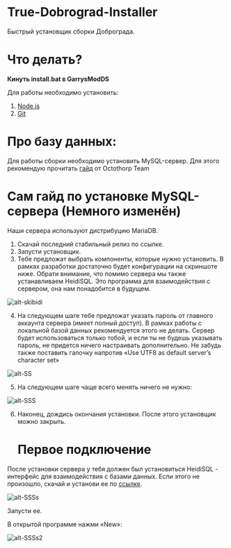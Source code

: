 # True-Dobrograd-Installer
 Быстрый установщик сборки Доброграда.
 
# Что делать?

**Кинуть install.bat в GarrysModDS**

Для работы необходимо установить:

1. [Node.js](https://learn.microsoft.com/ru-ru/windows/dev-environment/javascript/nodejs-on-windows)
2. [Git](https://github.com/git-for-windows/git/releases/download/v2.45.0.windows.1/Git-2.45.0-64-bit.exe)

# Про базу данных:

Для работы сборки необходимо установить MySQL-сервер.
Для этого рекомендую прочитать [гайд](https://wiki.octothorp.team/ru/code/mysql) от Octothorp Team

# Сам гайд по установке MySQL-сервера (Немного изменён)

Наши сервера используют дистрибуцию MariaDB.

1. Скачай последний стабильный релиз по ссылке.
2. Запусти установщик.
3. Тебе предложат выбрать компоненты, которые нужно установить. В рамках разработки достаточно будет конфигурации на скриншоте ниже. Обрати внимание, что помимо сервера мы также устанавливаем HeidiSQL. Это программа для взаимодействия с сервером, она нам понадобится в будущем.

![alt-skibidi](https://i.imgur.com/yN64ieC.png "MariaDB")

4. На следующем шаге тебе предложат указать пароль от главного аккаунта сервера (имеет полный доступ). В рамках работы с локальной базой данных рекомендуется этого не делать. Сервер будет использоваться только тобой, и если ты не будешь указывать пароль, не придется ничего настраивать дополнительно. Не забудь также поставить галочку напротив «Use UTF8 as default server’s character set»

![alt-SS](https://i.imgur.com/0GJAk0P.png "MariaDB")

5. На следующем шаге чаще всего менять ничего не нужно:

![alt-SSS](https://i.imgur.com/DbUFw2v.png "MariaDB")

6. Наконец, дождись окончания установки. После этого установщик можно закрыть.

   # Первое подключение
  
После установки сервера у тебя должен был установиться HeidiSQL - интерфейс для взаимодействия с базами данных. Если этого не произошло, скачай и установи ее по [ссылке](https://www.heidisql.com/download.php).

   ![alt-SSSs](https://i.imgur.com/WQDksXC.png "MariaDB")

Запусти ее.

В открытой программе нажми «New»:

![alt-SSSs2](https://i.imgur.com/hLweTHK.png "MariaDB")
